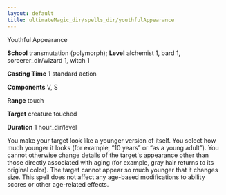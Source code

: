 ```yaml
---
layout: default
title: ultimateMagic_dir/spells_dir/youthfulAppearance
---
```

Youthful Appearance

**School** transmutation (polymorph); **Level** alchemist 1, bard 1, sorcerer_dir/wizard 1, witch 1

**Casting Time** 1 standard action

**Components** V, S

**Range** touch

**Target** creature touched

**Duration** 1 hour_dir/level

You make your target look like a younger version of itself. You select how much younger it looks (for example, “10 years” or “as a young adult”). You cannot otherwise change details of the target's appearance other than those directly associated with aging (for example, gray hair returns to its original color). The target cannot appear so much younger that it changes size. This spell does not affect any age-based modifications to ability scores or other age-related effects.


